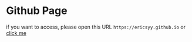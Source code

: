 # Github Page

if you want to access, please open this URL `https://ericsyy.github.io` or [click me](https://ericsyy.github.io)


